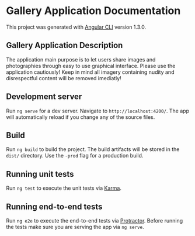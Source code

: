 # Gallery Application Documentation

This project was generated with [Angular CLI](https://github.com/angular/angular-cli) version 1.3.0.

## Gallery Application Description

The application main purpose is to let users share images and photographies through easy to use graphical interface.
Please use the application cautiously!
Keep in mind all imagery containing nudity and disrespectful content will be removed imediatly!

## Development server

Run `ng serve` for a dev server. Navigate to `http://localhost:4200/`. The app will automatically reload if you change any of the source files.

## Build

Run `ng build` to build the project. The build artifacts will be stored in the `dist/` directory. Use the `-prod` flag for a production build.

## Running unit tests

Run `ng test` to execute the unit tests via [Karma](https://karma-runner.github.io).

## Running end-to-end tests

Run `ng e2e` to execute the end-to-end tests via [Protractor](http://www.protractortest.org/).
Before running the tests make sure you are serving the app via `ng serve`.



